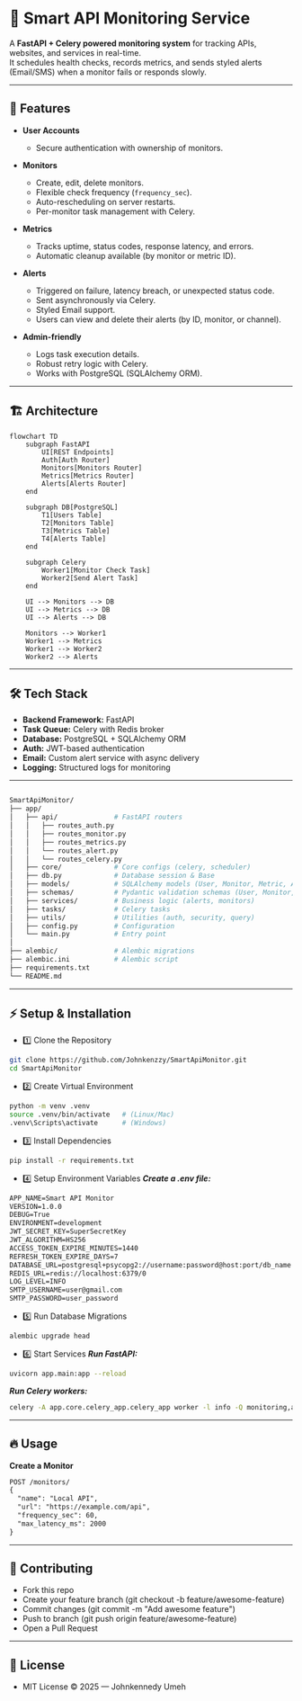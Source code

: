 # 📡 Smart API Monitoring Service

A **FastAPI + Celery powered monitoring system** for tracking APIs, websites, and services in real-time.  
It schedules health checks, records metrics, and sends styled alerts (Email/SMS) when a monitor fails or responds slowly.

---

## 🚀 Features

- **User Accounts**
  - Secure authentication with ownership of monitors.

- **Monitors**
  - Create, edit, delete monitors.
  - Flexible check frequency (`frequency_sec`).
  - Auto-rescheduling on server restarts.
  - Per-monitor task management with Celery.

- **Metrics**
  - Tracks uptime, status codes, response latency, and errors.
  - Automatic cleanup available (by monitor or metric ID).

- **Alerts**
  - Triggered on failure, latency breach, or unexpected status code.
  - Sent asynchronously via Celery.
  - Styled Email support.
  - Users can view and delete their alerts (by ID, monitor, or channel).

- **Admin-friendly**
  - Logs task execution details.
  - Robust retry logic with Celery.
  - Works with PostgreSQL (SQLAlchemy ORM).

---

## 🏗️ Architecture

```mermaid
flowchart TD
    subgraph FastAPI
        UI[REST Endpoints]
        Auth[Auth Router]
        Monitors[Monitors Router]
        Metrics[Metrics Router]
        Alerts[Alerts Router]
    end

    subgraph DB[PostgreSQL]
        T1[Users Table]
        T2[Monitors Table]
        T3[Metrics Table]
        T4[Alerts Table]
    end

    subgraph Celery
        Worker1[Monitor Check Task]
        Worker2[Send Alert Task]
    end

    UI --> Monitors --> DB
    UI --> Metrics --> DB
    UI --> Alerts --> DB

    Monitors --> Worker1
    Worker1 --> Metrics
    Worker1 --> Worker2
    Worker2 --> Alerts
```

---

## 🛠️ Tech Stack

- **Backend Framework:** FastAPI
- **Task Queue:** Celery with Redis broker
- **Database:** PostgreSQL + SQLAlchemy ORM
- **Auth:** JWT-based authentication
- **Email:** Custom alert service with async delivery
- **Logging:** Structured logs for monitoring

---

```bash

SmartApiMonitor/
├── app/
│   ├── api/              # FastAPI routers
│   │   ├── routes_auth.py
│   │   ├── routes_monitor.py
│   │   ├── routes_metrics.py
│   │   └── routes_alert.py
│   │   └── routes_celery.py
│   ├── core/             # Core configs (celery, scheduler)
│   ├── db.py             # Database session & Base
│   ├── models/           # SQLAlchemy models (User, Monitor, Metric, Alert)
│   ├── schemas/          # Pydantic validation schemas (User, Monitor, Metric, Alert)
│   ├── services/         # Business logic (alerts, monitors)
│   ├── tasks/            # Celery tasks
│   ├── utils/            # Utilities (auth, security, query)
│   ├── config.py         # Configuration
│   └── main.py           # Entry point
│
├── alembic/              # Alembic migrations
├── alembic.ini           # Alembic script
├── requirements.txt
└── README.md

```

---

## ⚡ Setup & Installation

- 1️⃣ Clone the Repository
```bash
git clone https://github.com/Johnkenzzy/SmartApiMonitor.git
cd SmartApiMonitor
```

- 2️⃣ Create Virtual Environment
```bash
python -m venv .venv
source .venv/bin/activate   # (Linux/Mac)
.venv\Scripts\activate      # (Windows)
```

- 3️⃣ Install Dependencies
```bash
pip install -r requirements.txt
```

- 4️⃣ Setup Environment Variables
***Create a .env file:***
```txt
APP_NAME=Smart API Monitor
VERSION=1.0.0
DEBUG=True
ENVIRONMENT=development
JWT_SECRET_KEY=SuperSecretKey
JWT_ALGORITHM=HS256
ACCESS_TOKEN_EXPIRE_MINUTES=1440
REFRESH_TOKEN_EXPIRE_DAYS=7
DATABASE_URL=postgresql+psycopg2://username:password@host:port/db_name
REDIS_URL=redis://localhost:6379/0
LOG_LEVEL=INFO
SMTP_USERNAME=user@gmail.com
SMTP_PASSWORD=user_password
```


- 5️⃣ Run Database Migrations
```bash
alembic upgrade head
```

- 6️⃣ Start Services
***Run FastAPI:***
```bash
uvicorn app.main:app --reload
```
***Run Celery workers:***
```bash
celery -A app.core.celery_app.celery_app worker -l info -Q monitoring,alerts
```

---

## 🔥 Usage

**Create a Monitor**
```txt
POST /monitors/
{
  "name": "Local API",
  "url": "https://example.com/api",
  "frequency_sec": 60,
  "max_latency_ms": 2000
}
```

---

## 🤝 Contributing

- Fork this repo
- Create your feature branch (git checkout -b feature/awesome-feature)
- Commit changes (git commit -m "Add awesome feature")
- Push to branch (git push origin feature/awesome-feature)
- Open a Pull Request

---

## 📜 License

- MIT License © 2025 — Johnkennedy Umeh